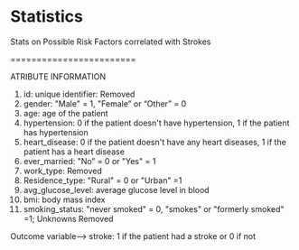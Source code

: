 # Statistics
Stats on Possible Risk Factors correlated with Strokes

========================

ATRIBUTE INFORMATION

1) id: unique identifier: Removed
2) gender: "Male" = 1, "Female” or “Other” = 0
3) age: age of the patient
4) hypertension: 0 if the patient doesn't have hypertension, 1 if the patient has hypertension
5) heart_disease: 0 if the patient doesn't have any heart diseases, 1 if the patient has a heart disease
6) ever_married: "No” = 0 or "Yes" = 1
7) work_type: Removed
8) Residence_type: "Rural" = 0 or "Urban" =1
9) avg_glucose_level: average glucose level in blood
10) bmi: body mass index
11) smoking_status:  "never smoked" = 0,  "smokes" or "formerly smoked" =1; Unknowns Removed

Outcome variable—> stroke: 1 if the patient had a stroke or 0 if not
